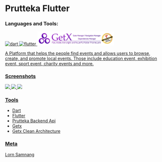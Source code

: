 # Prutteka Flutter

<h3 align="left">Languages and Tools:</h3>
<p align="left"> <a href="https://dart.dev" target="_blank" rel="noreferrer"> <img src="https://www.vectorlogo.zone/logos/dartlang/dartlang-icon.svg" alt="dart" width="90" height="90"/> </a>  </a> <a href="https://flutter.dev" target="_blank" rel="noreferrer"> <img src="https://www.vectorlogo.zone/logos/flutterio/flutterio-icon.svg" alt="flutter" width="90" height="90"/> </a> <a href="https://pub.dev/packages/get" target="_blank" rel="noreferrer"> <img src="https://raw.githubusercontent.com/jonataslaw/getx-community/master/get.png" alt="figma" width="50%" height="50%"/>

A Platform that helps the people find events
and allows users to browse, create, and promote local
events. Those include education event, exhibition event,
sport event, charity events and more.


### Screenshots

<img src="https://firebasestorage.googleapis.com/v0/b/todo-81bff.appspot.com/o/Screenshot_20230825-161423.png?alt=media&token=e4c8c6b6-6dfd-4d14-9c56-4640d37265e6" style="max-width: 200px; width: 200px; height: auto;"> <img src="https://firebasestorage.googleapis.com/v0/b/todo-81bff.appspot.com/o/Screenshot_20230825-161426.png?alt=media&token=4142a769-94a1-4d43-8cc5-4f99aa0c47fe" style="max-width: 200px; width: 200px; height: auto;"> <img src="https://firebasestorage.googleapis.com/v0/b/todo-81bff.appspot.com/o/Screenshot_20230825-161441.png?alt=media&token=f83cea67-8792-4089-887d-92ed817a6393" style="max-width: 200px; width: 200px; height: auto;">

### Tools

- Dart
- Flutter
- Prutteka Backend Api
- Getx
- Getx Clean Architecture

### Meta
Lorn Samnang
